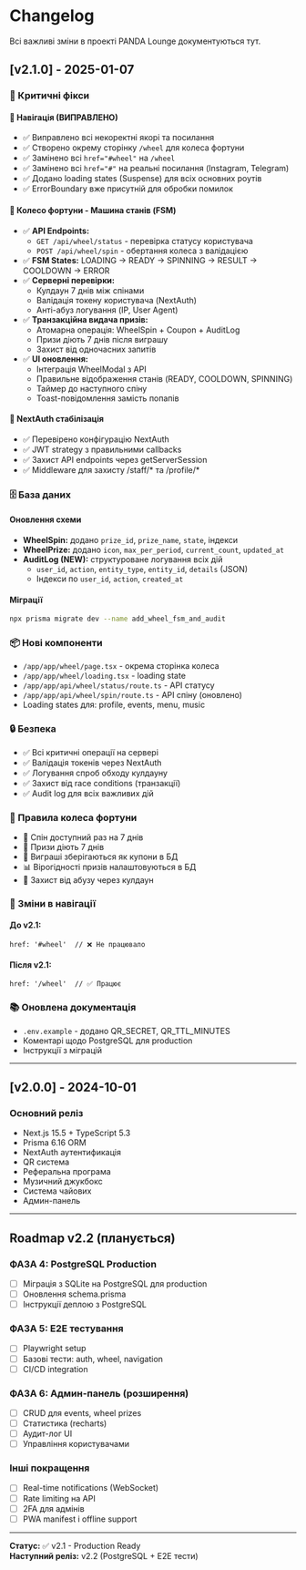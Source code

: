# Changelog

Всі важливі зміни в проекті PANDA Lounge документуються тут.

## [v2.1.0] - 2025-01-07

### 🎯 Критичні фікси

#### 🔧 Навігація (ВИПРАВЛЕНО)
- ✅ Виправлено всі некоректні якорі та посилання
- ✅ Створено окрему сторінку `/wheel` для колеса фортуни
- ✅ Замінено всі `href="#wheel"` на `/wheel`
- ✅ Замінено всі `href="#"` на реальні посилання (Instagram, Telegram)
- ✅ Додано loading states (Suspense) для всіх основних роутів
- ✅ ErrorBoundary вже присутній для обробки помилок

#### 🎡 Колесо фортуни - Машина станів (FSM)
- ✅ **API Endpoints:**
  - `GET /api/wheel/status` - перевірка статусу користувача
  - `POST /api/wheel/spin` - обертання колеса з валідацією
- ✅ **FSM States:** LOADING → READY → SPINNING → RESULT → COOLDOWN → ERROR
- ✅ **Серверні перевірки:**
  - Кулдаун 7 днів між спінами
  - Валідація токену користувача (NextAuth)
  - Анті-абуз логування (IP, User Agent)
- ✅ **Транзакційна видача призів:**
  - Атомарна операція: WheelSpin + Coupon + AuditLog
  - Призи діють 7 днів після виграшу
  - Захист від одночасних запитів
- ✅ **UI оновлення:**
  - Інтеграція WheelModal з API
  - Правильне відображення станів (READY, COOLDOWN, SPINNING)
  - Таймер до наступного спіну
  - Toast-повідомлення замість попапів

#### 🔐 NextAuth стабілізація
- ✅ Перевірено конфігурацію NextAuth
- ✅ JWT strategy з правильними callbacks
- ✅ Захист API endpoints через getServerSession
- ✅ Middleware для захисту /staff/* та /profile/*

### 🗄️ База даних

#### Оновлення схеми
- **WheelSpin:** додано `prize_id`, `prize_name`, `state`, індекси
- **WheelPrize:** додано `icon`, `max_per_period`, `current_count`, `updated_at`
- **AuditLog (NEW):** структуроване логування всіх дій
  - `user_id`, `action`, `entity_type`, `entity_id`, `details` (JSON)
  - Індекси по `user_id`, `action`, `created_at`

#### Міграції
```bash
npx prisma migrate dev --name add_wheel_fsm_and_audit
```

### 📦 Нові компоненти

- `/app/app/wheel/page.tsx` - окрема сторінка колеса
- `/app/app/wheel/loading.tsx` - loading state
- `/app/app/api/wheel/status/route.ts` - API статусу
- `/app/app/api/wheel/spin/route.ts` - API спіну (оновлено)
- Loading states для: profile, events, menu, music

### 🔒 Безпека

- ✅ Всі критичні операції на сервері
- ✅ Валідація токенів через NextAuth
- ✅ Логування спроб обходу кулдауну
- ✅ Захист від race conditions (транзакції)
- ✅ Audit log для всіх важливих дій

### 📝 Правила колеса фортуни

- 🎡 Спін доступний раз на 7 днів
- 🎁 Призи діють 7 днів
- 💎 Виграші зберігаються як купони в БД
- 📊 Вірогідності призів налаштовуються в БД
- 🔐 Захист від абузу через кулдаун

### 🔄 Зміни в навігації

#### До v2.1:
```tsx
href: '#wheel'  // ❌ Не працювало
```

#### Після v2.1:
```tsx
href: '/wheel'  // ✅ Працює
```

### 📚 Оновлена документація

- `.env.example` - додано QR_SECRET, QR_TTL_MINUTES
- Коментарі щодо PostgreSQL для production
- Інструкції з міграцій

---

## [v2.0.0] - 2024-10-01

### Основний реліз
- Next.js 15.5 + TypeScript 5.3
- Prisma 6.16 ORM
- NextAuth аутентификація
- QR система
- Реферальна програма
- Музичний джукбокс
- Система чайових
- Админ-панель

---

## Roadmap v2.2 (планується)

### ФАЗА 4: PostgreSQL Production
- [ ] Міграція з SQLite на PostgreSQL для production
- [ ] Оновлення schema.prisma
- [ ] Інструкції деплою з PostgreSQL

### ФАЗА 5: E2E тестування
- [ ] Playwright setup
- [ ] Базові тести: auth, wheel, navigation
- [ ] CI/CD integration

### ФАЗА 6: Админ-панель (розширення)
- [ ] CRUD для events, wheel prizes
- [ ] Статистика (recharts)
- [ ] Аудит-лог UI
- [ ] Управління користувачами

### Інші покращення
- [ ] Real-time notifications (WebSocket)
- [ ] Rate limiting на API
- [ ] 2FA для адмінів
- [ ] PWA manifest і offline support

---

**Статус:** ✅ v2.1 - Production Ready  
**Наступний реліз:** v2.2 (PostgreSQL + E2E тести)
